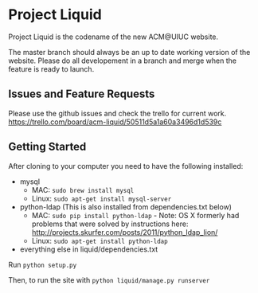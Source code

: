 Project Liquid
==============

Project Liquid is the codename of the new ACM@UIUC website.

The master branch should always be an up to date working version of the website. Please do all
developement in a branch and merge when the feature is ready to launch.

Issues and Feature Requests
---------------------------
Please use the github issues and check the trello for current work.
https://trello.com/board/acm-liquid/50511d5a1a60a3496d1d539c


Getting Started
---------------
After cloning to your computer you need to have the following installed:
* mysql
  * MAC: `sudo brew install mysql`
  * Linux: `sudo apt-get install mysql-server`
* python-ldap (This is also installed from dependencies.txt below)
  * MAC: `sudo pip install python-ldap` - Note: OS X formerly had problems that were solved by instructions here: http://projects.skurfer.com/posts/2011/python_ldap_lion/
  * Linux: `sudo apt-get install python-ldap`
* everything else in liquid/dependencies.txt


Run `python setup.py`

Then, to run the site with `python liquid/manage.py runserver`


